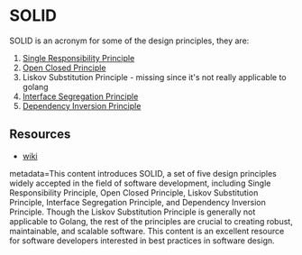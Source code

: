 # SOLID

SOLID is an acronym for some of the design principles, they are:

1. [Single Responsibility Principle](https://github.com/vimcki/design-principles/blob/master/Single%20Responsibility%20Principle.md)
1. [Open Closed Principle](https://github.com/vimcki/design-principles/blob/master/Open%20Closed%20Principle.md)
1. Liskov Substitution Principle - missing since it's not really applicable to golang
1. [Interface Segregation Principle](https://github.com/vimcki/design-principles/blob/master/Interface%20Segregation%20Principle.md)
1. [Dependency Inversion Principle](https://github.com/vimcki/design-principles/blob/master/Dependency%20Inversion%20Principle.md)

## Resources
- [wiki](https://en.wikipedia.org/wiki/SOLID)

metadata=This content introduces SOLID, a set of five design principles widely accepted in the field of software development, including Single Responsibility Principle, Open Closed Principle, Liskov Substitution Principle, Interface Segregation Principle, and Dependency Inversion Principle. Though the Liskov Substitution Principle is generally not applicable to Golang, the rest of the principles are crucial to creating robust, maintainable, and scalable software. This content is an excellent resource for software developers interested in best practices in software design.

